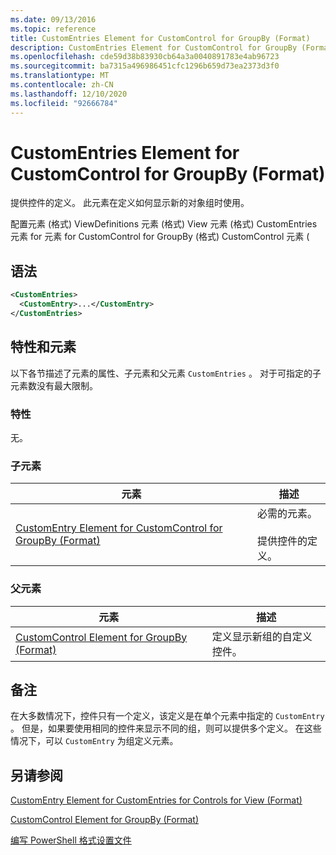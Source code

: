 ```yaml
---
ms.date: 09/13/2016
ms.topic: reference
title: CustomEntries Element for CustomControl for GroupBy (Format)
description: CustomEntries Element for CustomControl for GroupBy (Format)
ms.openlocfilehash: cde59d38b83930cb64a3a0040891783e4ab96723
ms.sourcegitcommit: ba7315a496986451cfc1296b659d73ea2373d3f0
ms.translationtype: MT
ms.contentlocale: zh-CN
ms.lasthandoff: 12/10/2020
ms.locfileid: "92666784"
---
```

# <a name="customentries-element-for-customcontrol-for-groupby-format"></a>CustomEntries Element for CustomControl for GroupBy (Format)

提供控件的定义。 此元素在定义如何显示新的对象组时使用。

配置元素 (格式) ViewDefinitions 元素 (格式) View 元素 (格式) CustomEntries 元素 for 元素 for CustomControl for GroupBy (格式) CustomControl 元素 (

## <a name="syntax"></a>语法

```xml
<CustomEntries>
  <CustomEntry>...</CustomEntry>
</CustomEntries>
```

## <a name="attributes-and-elements"></a>特性和元素

以下各节描述了元素的属性、子元素和父元素 `CustomEntries` 。 对于可指定的子元素数没有最大限制。

### <a name="attributes"></a>特性

无。

### <a name="child-elements"></a>子元素

|元素|描述|
|-------------|-----------------|
|[CustomEntry Element for CustomControl for GroupBy (Format)](./customentry-element-for-customcontrol-for-groupby-format.md)|必需的元素。<br /><br /> 提供控件的定义。|

### <a name="parent-elements"></a>父元素

|元素|描述|
|-------------|-----------------|
|[CustomControl Element for GroupBy (Format)](./customcontrol-element-for-groupby-format.md)|定义显示新组的自定义控件。|

## <a name="remarks"></a>备注

在大多数情况下，控件只有一个定义，该定义是在单个元素中指定的 `CustomEntry` 。 但是，如果要使用相同的控件来显示不同的组，则可以提供多个定义。 在这些情况下，可以 `CustomEntry` 为组定义元素。

## <a name="see-also"></a>另请参阅

[CustomEntry Element for CustomEntries for Controls for View (Format)](./customentry-element-for-customentries-for-controls-for-view-format.md)

[CustomControl Element for GroupBy (Format)](./customcontrol-element-for-groupby-format.md)

[编写 PowerShell 格式设置文件](./writing-a-powershell-formatting-file.md)
